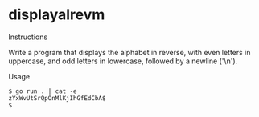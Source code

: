 # displayalrevm

Instructions

Write a program that displays the alphabet in reverse, with even letters in uppercase, and odd letters in lowercase, followed by a newline ('\n').

Usage

```
$ go run . | cat -e
zYxWvUtSrQpOnMlKjIhGfEdCbA$
$